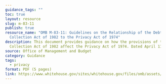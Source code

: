 ```yaml
---
guidance_tags: ""
toc: true
layout: resource
slug: m-83-11
publish: true
resource_name: "OMB M-83-11: Guidelines on the Relationship of the Debt
  Collection Act of 1982 to the Privacy Act of 1974"
description: This document provides guidance on how the provisions of the Debt
  Collection Act of 1982 affect the Privacy Act of 1974. Dated April 11, 1983.
source: Office of Management and Budget
category: Guidance
tags:
  - privacy
format: PDF (5 pages)
link: https://www.whitehouse.gov/sites/whitehouse.gov/files/omb/assets/OMB/inforeg/guidance1983.pdf
---
```

